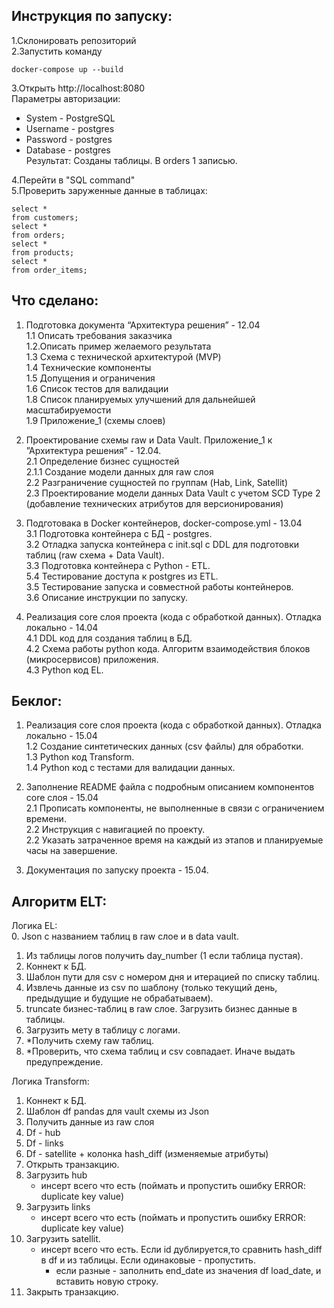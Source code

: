 
## Инструкция по запуску:  
1.Склонировать репозиторий  
2.Запустить команду

```
docker-compose up --build
```
3.Открыть http://localhost:8080  
Параметры авторизации:  
- System - PostgreSQL  
- Username - postgres  
- Password - postgres  
- Database - postgres  
Результат: Созданы таблицы. В orders 1 записью.  

4.Перейти в "SQL command"  
5.Проверить заруженные данные в таблицах:  
```
select *
from customers;
select *
from orders;
select *
from products;
select *
from order_items;
```

## Что сделано:  

  1. Подготовка документа “Архитектура решения” - 12.04  
    1.1 Описать требования заказчика  
    1.2.Описать пример желаемого результата  
    1.3 Схема с технической архитектурой (MVP)  
    1.4 Технические компоненты  
    1.5 Допущения и ограничения  
    1.6 Список тестов для валидации  
    1.8 Список планируемых улучшений для дальнейшей масштабируемости  
    1.9 Приложение_1 (схемы слоев)  
    
  2. Проектирование схемы raw и Data Vault. Приложение_1 к ”Архитектура решения” -  12.04.  
    2.1 Определение бизнес сущностей   
    2.1.1 Создание модели данных для raw слоя   
    2.2 Разграничение сущностей по группам (Hab, Link, Satellit)   
    2.3 Проектирование модели данных Data Vault с учетом SCD Type 2 (добавление технических атрибутов для версионирования)   

  3. Подготовака в Docker контейнеров, docker-compose.yml - 13.04  
    3.1 Подготовка контейнера с БД - postgres.  
    3.2 Отладка запуска контейнера с init.sql с DDL для подготовки таблиц (raw схема + Data Vault).   
    3.3 Подготовка контейнера с Python - ETL.  
    5.4 Тестирование доступа к postgres из ETL.  
    3.5 Тестирование запуска и совместной работы контейнеров.   
    3.6 Описание инструкции по запуску.  

  4. Реализация core слоя проекта (кода с обработкой данных). Отладка локально - 14.04    
     4.1 DDL код для создания таблиц в БД.  
     4.2 Схема работы python кода. Алгоритм взаимодействия блоков (микросервисов) приложения.    
     4.3 Python код EL.    


## Беклог:  

1. Реализация core слоя проекта (кода с обработкой данных). Отладка локально - 15.04  
    1.2 Создание синтетических данных (csv файлы) для обработки.   
    1.3 Python код Transform.   
    1.4 Python код с тестами для валидации данных.   

2. Заполнение README файла с подробным описанием компонентов core слоя - 15.04  
    2.1 Прописать компоненты, не выполненные в связи с ограничением времени.   
    2.2 Инструкция с навигацией по проекту.   
    2.2 Указать затраченное время на каждый из этапов и планируемые часы на завершение.   

3. Документация по запуску проекта - 15.04.

## Алгоритм ELT:  
Логика EL:  
0. Json с названием таблиц в raw слое и в data vault. 
1. Из таблицы логов получить day_number (1 если таблица пустая).
2. Коннект к БД. 
3. Шаблон пути для csv с номером дня и итерацией по списку таблиц.
4. Извлечь данные из csv по шаблону (только текущий день, предыдущие и будущие не обрабатываем). 
5. truncate бизнес-таблиц в raw слое. Загрузить бизнес данные в таблицы. 
6. Загрузить мету в таблицу с логами. 
7. *Получить схему raw таблиц. 
8. *Проверить, что схема таблиц и csv совпадает. Иначе выдать предупреждение.

Логика Transform:
1. Коннект к БД. 
2. Шаблон df pandas для vault схемы из Json
3. Получить данные из raw слоя
4. Df -  hub
5. Df - links
6. Df - satellite + колонка hash_diff (изменяемые атрибуты)
7. Открыть транзакцию.
8. Загрузить hub
	- инсерт всего что есть (поймать и пропустить ошибку ERROR: duplicate key value)
9. Загрузить links
	- инсерт всего что есть (поймать и пропустить ошибку ERROR: duplicate key value)
10. Загрузить satellit. 
	- инсерт всего что есть. Если id дублируется,то сравнить hash_diff в df и из таблицы. Если одинаковые - пропустить. 
		- если pазные - заполнить end_date из значения df load_date, и вставить новую строку. 
11. Закрыть транзакцию.

